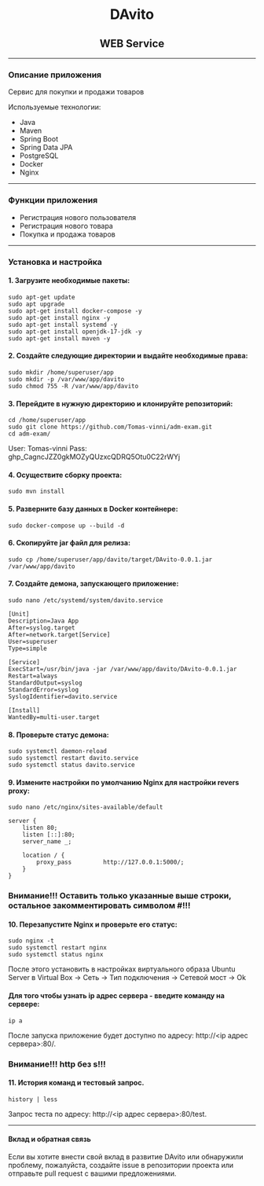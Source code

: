 <div style="text-align: center;">

#   **DAvito**
##  **WEB Service**

</div>

----
### Описание приложения
Сервис для покупки и продажи товаров

Используемые технологии:

* Java
* Maven
* Spring Boot
* Spring Data JPA
* PostgreSQL
* Docker
* Nginx
----
### Функции приложения

- Регистрация нового пользователя
- Регистрация нового товара
- Покупка и продажа товаров
----
### Установка и настройка
#### 1. Загрузите необходимые пакеты:
```
sudo apt-get update
sudo apt upgrade
sudo apt-get install docker-compose -y
sudo apt-get install nginx -y
sudo apt-get install systemd -y
sudo apt-get install openjdk-17-jdk -y
sudo apt-get install maven -y
```
#### 2. Создайте следующие директории и выдайте необходимые права:
```
sudo mkdir /home/superuser/app
sudo mkdir -p /var/www/app/davito
sudo chmod 755 -R /var/www/app/davito
```
#### 3. Перейдите в нужную директорию и клонируйте репозиторий:
```
cd /home/superuser/app
sudo git clone https://github.com/Tomas-vinni/adm-exam.git
cd adm-exam/
```
User: Tomas-vinni
Pass: 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

#### 4. Осуществите сборку проекта:
```
sudo mvn install
```
#### 5. Разверните базу данных в Docker контейнере:
```
sudo docker-compose up --build -d
```
#### 6. Скопируйте jar файл для релиза:
```
sudo cp /home/superuser/app/davito/target/DAvito-0.0.1.jar /var/www/app/davito
```
#### 7. Создайте демона, запускающего приложение:
```
sudo nano /etc/systemd/system/davito.service

[Unit]
Description=Java App
After=syslog.target
After=network.target[Service]
User=superuser
Type=simple

[Service]
ExecStart=/usr/bin/java -jar /var/www/app/davito/DAvito-0.0.1.jar
Restart=always
StandardOutput=syslog
StandardError=syslog
SyslogIdentifier=davito.service

[Install]
WantedBy=multi-user.target
```
#### 8. Проверьте статус демона:
```
sudo systemctl daemon-reload
sudo systemctl restart davito.service
sudo systemctl status davito.service
```
#### 9. Измените настройки по умолчанию Nginx для настройки revers proxy:
```
sudo nano /etc/nginx/sites-available/default

server {
	listen 80;
	listen [::]:80;
	server_name _;
	
	location / {
		proxy_pass         http://127.0.0.1:5000/;
	}
}
```
### Внимание!!! Оставить только указанные выше строки, остальное закомментировать символом #!!!
#### 10. Перезапустите Nginx и проверьте его статус:
```
sudo nginx -t
sudo systemctl restart nginx
sudo systemctl status nginx
```

После этого установить в настройках виртуального образа Ubuntu Server в Virtual Box -> Сеть -> Тип подключения -> Сетевой мост -> Ok

#### Для того чтобы узнать ip адрес сервера - введите команду на сервере:
```
ip a
```
После запуска приложение будет доступно по адресу: http://<ip адрес сервера>:80/.
### Внимание!!! http без s!!!

#### 11. История команд и тестовый запрос.
```
history | less
```
Запрос теста по адресу: http://<ip адрес сервера>:80/test.

----

#### Вклад и обратная связь
Если вы хотите внести свой вклад в развитие DAvito или обнаружили проблему, пожалуйста, создайте issue в репозитории проекта или отправьте pull request с вашими предложениями.

